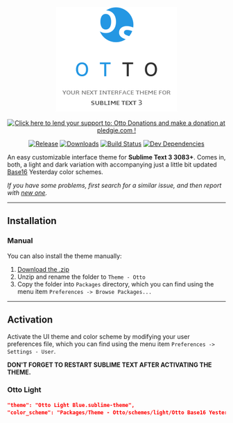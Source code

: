 <p align="center">
  <img src="media/logo.png" alt="Otto, your next interface theme for Sublime Text 3">
</p>

<p align="center">
  <a href='https://pledgie.com/campaigns/31119'><img alt='Click here to lend your support to: Otto Donations and make a donation at pledgie.com !' src='https://pledgie.com/campaigns/31119.png?skin_name=chrome' border='0' ></a>
</p>

<p align="center">
  <a href="https://github.com/oivva/otto/releases"><img src="https://img.shields.io/github/release/oivva/otto.svg?style=flat-square" alt="Release"></a>
  <a href="https://packagecontrol.io/packages/Theme%20-%20Otto"><img src="https://img.shields.io/packagecontrol/dt/Theme%20-%20Otto.svg?style=flat-square" alt="Downloads"></a>
  <a href="https://travis-ci.org/oivva/otto"><img src="https://img.shields.io/travis/oivva/otto.svg?style=flat-square" alt="Build Status"></a>
  <a href="https://david-dm.org/oivva/otto#info=devDependencies"><img src="https://img.shields.io/david/dev/oivva/otto.svg?style=flat-square" alt="Dev Dependencies"></a>
</p>

An easy customizable interface theme for **Sublime Text 3 3083+**. Comes in, both, a light and dark variation with accompanying just a little bit updated [Base16](https://github.com/chriskempson/base16) Yesterday color schemes. 

*If you have some problems, first search for a similar issue, and then report with [new one](https://github.com/oivva/otto/issues).*

***

## Installation

<!-- ### Package Control

The easiest way to install is using [Sublime Package Control](https://sublime.wbond.net), where [Otto](#) is listed as `Theme - Otto`.

1. Open *Command Palette* using menu item `Tools -> Command Palette...` (OS X: <kbd>⌘</kbd> + <kbd>⇧</kbd> + <kbd>P</kbd> | Windows/Linux: <kbd>Ctrl</kbd> + <kbd>Shift</kbd> + <kbd>P</kbd>)
2. Choose `Package Control: Install Package`
3. Find `Theme - Otto` and hit <kbd>Enter</kbd>
-->

### Manual

You can also install the theme manually:

1. [Download the .zip](https://github.com/oivva/otto/releases)
2. Unzip and rename the folder to `Theme - Otto`
3. Copy the folder into `Packages` directory, which you can find using the menu item `Preferences -> Browse Packages...`

***

## Activation

Activate the UI theme and color scheme by modifying your user preferences file, which you can find using the menu item `Preferences -> Settings - User`.

**DON'T FORGET TO RESTART SUBLIME TEXT AFTER ACTIVATING THE THEME.**

### Otto Light

```json
"theme": "Otto Light Blue.sublime-theme",
"color_scheme": "Packages/Theme - Otto/schemes/light/Otto Base16 Yesterday Light Blue.tmTheme"
```


<!-- 
[release-image]: https://img.shields.io/github/release/oivva/otto.svg?style=flat-square
[release-url]: https://github.com/oivva/otto/releases

[downloads-image]: https://img.shields.io/packagecontrol/dt/Theme%20-%20Otto.svg?style=flat-square
[downloads-url]: https://packagecontrol.io/packages/Theme%20-%20Otto

[travis-image]: https://img.shields.io/travis/oivva/otto.svg?style=flat-square
[travis-url]: https://travis-ci.org/oivva/otto

[dev-dependencies-image]: https://img.shields.io/david/dev/oivva/otto.svg?style=flat-square
[dev-dependencies-url]: https://david-dm.org/oivva/otto#info=devDependencies
 -->
